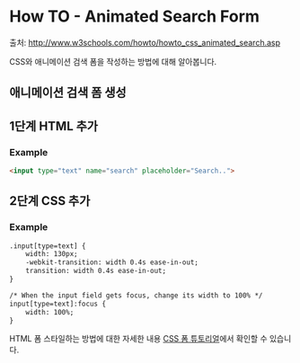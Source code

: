 # How TO - Animated Search Form

출처: http://www.w3schools.com/howto/howto_css_animated_search.asp

CSS와 애니메이션 검색 폼을 작성하는 방법에 대해 알아봅니다.

## 애니메이션 검색 폼 생성

## 1단계 HTML 추가

### Example

```HTML
<input type="text" name="search" placeholder="Search..">
```

## 2단계 CSS 추가

### Example

```html
.input[type=text] {
    width: 130px;
    -webkit-transition: width 0.4s ease-in-out;
    transition: width 0.4s ease-in-out;
}

/* When the input field gets focus, change its width to 100% */
input[type=text]:focus {
    width: 100%;
}
```

HTML 폼 스타일하는 방법에 대한 자세한 내용 [CSS 폼 튜토리얼](http://www.w3schools.com/css/css_form.asp)에서 확인할 수 있습니다. 